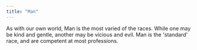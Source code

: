 ```yaml
---
title: "Man"
---
```


As with our own world, Man is the most varied of the races. While one
may be kind and gentle, another may be vicious and evil. Man is the
'standard' race, and are competent at most professions.